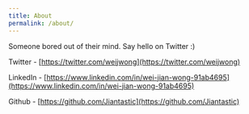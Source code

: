 ```yaml
---
title: About
permalink: /about/
---
```


Someone bored out of their mind. Say hello on Twitter :)

Twitter - [https://twitter.com/weijwong](https://twitter.com/weijwong)

LinkedIn - [https://www.linkedin.com/in/wei-jian-wong-91ab4695](https://www.linkedin.com/in/wei-jian-wong-91ab4695)

Github - [https://github.com/Jiantastic](https://github.com/Jiantastic)


